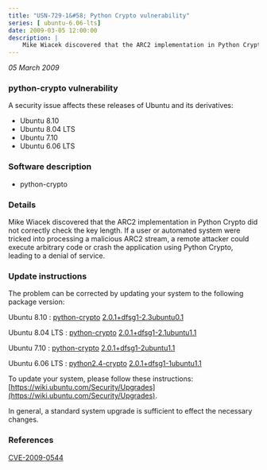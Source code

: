 ```yaml
---
title: "USN-729-1&#58; Python Crypto vulnerability"
series: [ ubuntu-6.06-lts]
date: 2009-03-05 12:00:00
description: |
    Mike Wiacek discovered that the ARC2 implementation in Python Crypto did not correctly check the key length.  If a user or automated system were tricked into processing a malicious ARC2 stream, a remote attacker could execute arbitrary code or crash the application using Python Crypto, leading to a denial of service. 
--- 
```

 
 

*05 March 2009*

### python-crypto vulnerability

A security issue affects these releases of Ubuntu and its derivatives:

* Ubuntu 8.10
* Ubuntu 8.04 LTS
* Ubuntu 7.10
* Ubuntu 6.06 LTS

### Software description

* python-crypto 

### Details

Mike Wiacek discovered that the ARC2 implementation in Python Crypto did not correctly check the key length. If a user or automated system were tricked into processing a malicious ARC2 stream, a remote attacker could execute arbitrary code or crash the application using Python Crypto, leading to a denial of service. 

### Update instructions

The problem can be corrected by updating your system to the following package version:

Ubuntu 8.10
 : [python-crypto](https://launchpad.net/ubuntu/+source/python-crypto) <span> [2.0.1+dfsg1-2.3ubuntu0.1](https://launchpad.net/ubuntu/+source/python-crypto/2.0.1+dfsg1-2.3ubuntu0.1) </span> 

Ubuntu 8.04 LTS
 : [python-crypto](https://launchpad.net/ubuntu/+source/python-crypto) <span> [2.0.1+dfsg1-2.1ubuntu1.1](https://launchpad.net/ubuntu/+source/python-crypto/2.0.1+dfsg1-2.1ubuntu1.1) </span> 

Ubuntu 7.10
 : [python-crypto](https://launchpad.net/ubuntu/+source/python-crypto) <span> [2.0.1+dfsg1-2ubuntu1.1](https://launchpad.net/ubuntu/+source/python-crypto/2.0.1+dfsg1-2ubuntu1.1) </span> 

Ubuntu 6.06 LTS
 : [python2.4-crypto](https://launchpad.net/ubuntu/+source/python-crypto) <span> [2.0.1+dfsg1-1ubuntu1.1](https://launchpad.net/ubuntu/+source/python-crypto/2.0.1+dfsg1-1ubuntu1.1) </span> 

To update your system, please follow these instructions: [https://wiki.ubuntu.com/Security/Upgrades](https://wiki.ubuntu.com/Security/Upgrades).

In general, a standard system upgrade is sufficient to effect the necessary changes. 

### References

 
 [CVE-2009-0544](http://people.ubuntu.com/~ubuntu-security/cve/CVE-2009-0544)
 

